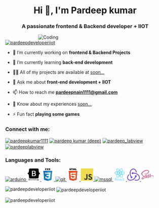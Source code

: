 <h1 align="center">Hi 👋, I'm Pardeep kumar</h1>
<h3 align="center">A passionate frontend & Backend developer + IIOT</h3>
<img align="right" alt="Coding" width="400" src="https://cdn.dribbble.com/users/1162077/screenshots/3848914/programmer.gif">

<p align="left"> <a href="https://github.com/ryo-ma/github-profile-trophy"><img src="https://github-profile-trophy.vercel.app/?username=pardeepdeveloperiiot" alt="pardeepdeveloperiiot" /></a> </p>

- 🔭 I’m currently working on **frontend & Backend Projects**

- 🌱 I’m currently learning **back-end development**

- 👨‍💻 All of my projects are available at [soon...](soon...)

- 💬 Ask me about **front-end development + IIOT**

- 📫 How to reach me **pardeepnain1111@gmail.com**

- 📄 Know about my experiences [soon...](soon...)

- ⚡ Fun fact **playing some games**

<h3 align="left">Connect with me:</h3>
<p align="left">
<a href="https://linkedin.com/in/pardeepkumar1111" target="blank"><img align="center" src="https://raw.githubusercontent.com/rahuldkjain/github-profile-readme-generator/master/src/images/icons/Social/linked-in-alt.svg" alt="pardeepkumar1111" height="30" width="40" /></a>
<a href="https://fb.com/pardeep kumar (deep)" target="blank"><img align="center" src="https://raw.githubusercontent.com/rahuldkjain/github-profile-readme-generator/master/src/images/icons/Social/facebook.svg" alt="pardeep kumar (deep)" height="30" width="40" /></a>
<a href="https://instagram.com/pardeep_labview" target="blank"><img align="center" src="https://raw.githubusercontent.com/rahuldkjain/github-profile-readme-generator/master/src/images/icons/Social/instagram.svg" alt="pardeep_labview" height="30" width="40" /></a>
<a href="https://www.youtube.com/c/pardeeplabview" target="blank"><img align="center" src="https://raw.githubusercontent.com/rahuldkjain/github-profile-readme-generator/master/src/images/icons/Social/youtube.svg" alt="pardeeplabview" height="30" width="40" /></a>
</p>

<h3 align="left">Languages and Tools:</h3>
<p align="left"> <a href="https://www.arduino.cc/" target="_blank" rel="noreferrer"> <img src="https://cdn.worldvectorlogo.com/logos/arduino-1.svg" alt="arduino" width="40" height="40"/> </a> <a href="https://getbootstrap.com" target="_blank" rel="noreferrer"> <img src="https://raw.githubusercontent.com/devicons/devicon/master/icons/bootstrap/bootstrap-plain-wordmark.svg" alt="bootstrap" width="40" height="40"/> </a> <a href="https://www.w3schools.com/css/" target="_blank" rel="noreferrer"> <img src="https://raw.githubusercontent.com/devicons/devicon/master/icons/css3/css3-original-wordmark.svg" alt="css3" width="40" height="40"/> </a> <a href="https://git-scm.com/" target="_blank" rel="noreferrer"> <img src="https://www.vectorlogo.zone/logos/git-scm/git-scm-icon.svg" alt="git" width="40" height="40"/> </a> <a href="https://www.w3.org/html/" target="_blank" rel="noreferrer"> <img src="https://raw.githubusercontent.com/devicons/devicon/master/icons/html5/html5-original-wordmark.svg" alt="html5" width="40" height="40"/> </a> <a href="https://developer.mozilla.org/en-US/docs/Web/JavaScript" target="_blank" rel="noreferrer"> <img src="https://raw.githubusercontent.com/devicons/devicon/master/icons/javascript/javascript-original.svg" alt="javascript" width="40" height="40"/> </a> <a href="https://www.microsoft.com/en-us/sql-server" target="_blank" rel="noreferrer"> <img src="https://www.svgrepo.com/show/303229/microsoft-sql-server-logo.svg" alt="mssql" width="40" height="40"/> </a> <a href="https://reactjs.org/" target="_blank" rel="noreferrer"> <img src="https://raw.githubusercontent.com/devicons/devicon/master/icons/react/react-original-wordmark.svg" alt="react" width="40" height="40"/> </a> <a href="https://redux.js.org" target="_blank" rel="noreferrer"> <img src="https://raw.githubusercontent.com/devicons/devicon/master/icons/redux/redux-original.svg" alt="redux" width="40" height="40"/> </a> <a href="https://sass-lang.com" target="_blank" rel="noreferrer"> <img src="https://raw.githubusercontent.com/devicons/devicon/master/icons/sass/sass-original.svg" alt="sass" width="40" height="40"/> </a> </p>

<p><img align="left" src="https://github-readme-stats.vercel.app/api/top-langs?username=pardeepdeveloperiiot&show_icons=true&locale=en&layout=compact" alt="pardeepdeveloperiiot" /></p>

<p>&nbsp;<img align="center" src="https://github-readme-stats.vercel.app/api?username=pardeepdeveloperiiot&show_icons=true&locale=en" alt="pardeepdeveloperiiot" /></p>

<p><img align="center" src="https://github-readme-streak-stats.herokuapp.com/?user=pardeepdeveloperiiot&" alt="pardeepdeveloperiiot" /></p>
